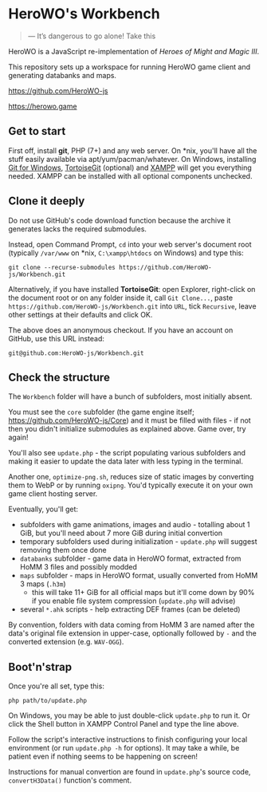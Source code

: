 # HeroWO's Workbench

> — It’s dangerous to go alone! Take this

HeroWO is a JavaScript re-implementation of *Heroes of Might and Magic III*.

This repository sets up a workspace for running HeroWO game client and generating databanks and maps.

https://github.com/HeroWO-js

https://herowo.game

## Get to start

First off, install **git**, PHP (7+) and any web server. On \*nix, you'll have all the stuff easily available via apt/yum/pacman/whatever. On Windows, installing [Git for Windows](https://github.com/git-for-windows/git/releases/), [TortoiseGit](https://tortoisegit.org/download/) (optional) and [XAMPP](https://sourceforge.net/projects/xampp/files/latest/download) will get you everything needed. XAMPP can be installed with all optional components unchecked.

## Clone it deeply

Do not use GitHub's code download function because the archive it generates lacks the required submodules.

Instead, open Command Prompt, `cd` into your web server's document root (typically `/var/www` on \*nix, `C:\xampp\htdocs` on Windows) and type this:

```
git clone --recurse-submodules https://github.com/HeroWO-js/Workbench.git
```

Alternatively, if you have installed **TortoiseGit**: open Explorer, right-click on the document root or on any folder inside it, call `Git Clone...`, paste `https://github.com/HeroWO-js/Workbench.git` into `URL`, tick `Recursive`, leave other settings at their defaults and click OK.

The above does an anonymous checkout. If you have an account on GitHub, use this URL instead:

```
git@github.com:HeroWO-js/Workbench.git
```

## Check the structure

The `Workbench` folder will have a bunch of subfolders, most initially absent.

You must see the `core` subfolder (the game engine itself; https://github.com/HeroWO-js/Core) and it must be filled with files - if not then you didn't initialize submodules as explained above. Game over, try again!

You'll also see `update.php` - the script populating various subfolders and making it easier to update the data later with less typing in the terminal.

Another one, `optimize-png.sh`, reduces size of static images by converting them to WebP or by running `oxipng`. You'd typically execute it on your own game client hosting server.

Eventually, you'll get:

* subfolders with game animations, images and audio - totalling about 1 GiB, but you'll need about 7 more GiB during initial convertion
* temporary subfolders used during initialization - `update.php` will suggest removing them once done
* `databanks` subfolder - game data in HeroWO format, extracted from HoMM 3 files and possibly modded
* `maps` subfolder - maps in HeroWO format, usually converted from HoMM 3 maps (`.h3m`)
  * this will take 11+ GiB for all official maps but it'll come down by 90% if you enable file system compression (`update.php` will advise)
* several `*.ahk` scripts - help extracting DEF frames (can be deleted)

By convention, folders with data coming from HoMM 3 are named after the data's original file extension in upper-case, optionally followed by `-` and the converted extension (e.g. `WAV-OGG`).

## Boot'n'strap

Once you're all set, type this:

```
php path/to/update.php
```

On Windows, you may be able to just double-click `update.php` to run it. Or click the Shell button in XAMPP Control Panel and type the line above.

Follow the script's interactive instructions to finish configuring your local environment (or run `update.php -h` for options). It may take a while, be patient even if nothing seems to be happening on screen!

Instructions for manual convertion are found in `update.php`'s source code, `convertH3Data()` function's comment.
